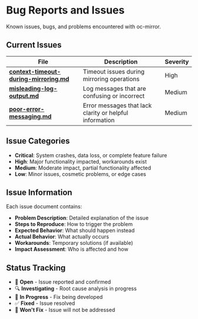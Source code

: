 # Bug Reports and Issues

Known issues, bugs, and problems encountered with oc-mirror.

## Current Issues

| File | Description | Severity |
|------|-------------|----------|
| **[context-timeout-during-mirroring.md](context-timeout-during-mirroring.md)** | Timeout issues during mirroring operations | High |
| **[misleading-log-output.md](misleading-log-output.md)** | Log messages that are confusing or incorrect | Medium |
| **[poor-error-messaging.md](poor-error-messaging.md)** | Error messages that lack clarity or helpful information | Medium |

## Issue Categories

- **Critical**: System crashes, data loss, or complete feature failure
- **High**: Major functionality impacted, workarounds exist
- **Medium**: Moderate impact, partial functionality affected
- **Low**: Minor issues, cosmetic problems, or edge cases

## Issue Information

Each issue document contains:
- **Problem Description**: Detailed explanation of the issue
- **Steps to Reproduce**: How to trigger the problem
- **Expected Behavior**: What should happen instead
- **Actual Behavior**: What actually occurs
- **Workarounds**: Temporary solutions (if available)
- **Impact Assessment**: Who is affected and how

## Status Tracking

- 🐛 **Open** - Issue reported and confirmed
- 🔍 **Investigating** - Root cause analysis in progress
- 🔧 **In Progress** - Fix being developed
- ✅ **Fixed** - Issue resolved
- 🚫 **Won't Fix** - Issue will not be addressed

